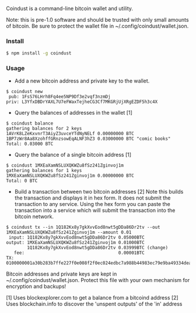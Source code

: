 Coindust is a command-line bitcoin wallet and utility.

Note: this is pre-1.0 software and should be trusted with only small amounts of bitcoin. Be sure to protect the wallet file in ~/.config/coindust/wallet.json.

### Install

```sh
$ npm install -g coindust
```

### Usage

* Add a new bitcoin address and private key to the wallet.
```
$ coindust new
 pub: 1FsS76LHrh8Fq4ee5NP9Df3e2vqf3nzmDj
priv: L3YfxDBDrYAXL7U7eFWaxTejheCG3Cf7MKGRjUjXRgEZDF5h3c4X
```

* Query the balances of addresses in the wallet [1]

```
$ coindust balance
gathering balances for 2 keys
1AVrK8LZeKxvnrT3AiyZ3uvceYTdNyNELf 0.00000000 BTC
1BP7zWr8Aa8XzohffGRnzsowEqALNF3hZ3 0.03000000 BTC "comic books"
Total: 0.03000 BTC

```
* Query the balance of a single bitcoin address [1]
```
$ coindust 1MXEaXamNSLUXQKWZu8fSz241Zginvoj1m
gathering balances for 1 keys
1MXEaXamNSLUXQKWZu8fSz241Zginvoj1m 0.00000000 BTC
Total: 0 BTC
```

* Build a transaction between two bitcoin addresses [2]
Note this builds the transaction and displays it in hex form. It does
not submit the transaction to any service. Using the hex form you
can paste the transaction into a service which will submit the
transaction into the bitcoin network.
```
$ coindust tx --in 1Q182Kx8y7gkXvvEod8nwt5gDDa86Dr2tv --out 1MXEaXamNSLUXQKWZu8fSz241Zginvoj1m --amount 0.01
 input: 1Q182Kx8y7gkXvvEod8nwt5gDDa86Dr2tv 0.05000BTC
output: 1MXEaXamNSLUXQKWZu8fSz241Zginvoj1m 0.01000BTC
        1Q182Kx8y7gkXvvEod8nwt5gDDa86Dr2tv 0.03999BTC (change)
   fee:                                    0.00001BTC
TX:
0100000001a30b283b7ffe227f0e008f2f0ec024edbc7a988b44983ec79e9ba49334dea265d0e976502207e0dc9a53d4be...
```


Bitcoin addresses and private keys are kept in ~/.config/coindust/wallet.json. Protect this file with your own mechanism for encryption and backups!

[1] Uses blockexplorer.com to get a balance from a bitcoind address
[2] Uses blockchain.info to discover the 'unspent outputs' of the 'in' address

